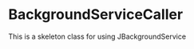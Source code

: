 BackgroundServiceCaller
=======================

This is a skeleton class for using JBackgroundService
